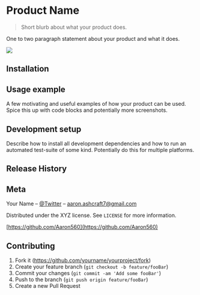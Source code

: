 # Product Name
> Short blurb about what your product does.

One to two paragraph statement about your product and what it does.

![](header.png)

## Installation


## Usage example

A few motivating and useful examples of how your product can be used. Spice this up with code blocks and potentially more screenshots.

## Development setup

Describe how to install all development dependencies and how to run an automated test-suite of some kind. Potentially do this for multiple platforms.

## Release History


## Meta

Your Name – [@Twitter](https://twitter.com/Blinker11696) – aaron.ashcraft7@gmail.com

Distributed under the XYZ license. See ``LICENSE`` for more information.

[https://github.com/Aaron560](https://github.com/Aaron560)

## Contributing

1. Fork it (<https://github.com/yourname/yourproject/fork>)
2. Create your feature branch (`git checkout -b feature/fooBar`)
3. Commit your changes (`git commit -am 'Add some fooBar'`)
4. Push to the branch (`git push origin feature/fooBar`)
5. Create a new Pull Request